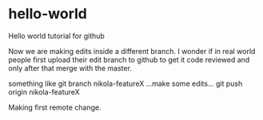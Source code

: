 # hello-world
Hello world tutorial for github

Now we are making edits inside a different branch. I wonder
if in real world people first upload their edit branch to github
to get it code reviewed and only after that merge with the master.

something like 
git branch nikola-featureX
...make some edits...
git push origin nikola-featureX

Making first remote change.